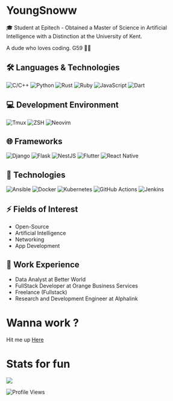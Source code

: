 # YoungSnoww

🎓 Student at Epitech - Obtained a Master of Science in Artificial Intelligence with a Distinction at the University of Kent.

A dude who loves coding. G59 🤍🖤


## 🛠️ Languages & Technologies
<p align="left">
  <img src="https://img.shields.io/badge/-C/C++-00599C?style=flat-square&logo=c" alt="C/C++" />
  <img src="https://img.shields.io/badge/-Python-3776AB?style=flat-square&logo=python" alt="Python" />
  <img src="https://img.shields.io/badge/-Rust-000000?style=flat-square&logo=rust" alt="Rust" />
  <img src="https://img.shields.io/badge/-Ruby-CC342D?style=flat-square&logo=ruby" alt="Ruby" />
  <img src="https://img.shields.io/badge/-JavaScript-F7DF1E?style=flat-square&logo=javascript" alt="JavaScript" />
  <img src="https://img.shields.io/badge/-Dart-0175C2?style=flat-square&logo=dart" alt="Dart" />
</p>

## 💻 Development Environment
<p align="left">
  <img src="https://img.shields.io/badge/-Tmux-1BB91F?style=flat-square&logo=tmux" alt="Tmux" />
  <img src="https://img.shields.io/badge/-ZSH-4EAA25?style=flat-square&logo=gnu-bash" alt="ZSH" />
  <img src="https://img.shields.io/badge/-Neovim-57A143?style=flat-square&logo=neovim" alt="Neovim" />
</p>

## 🌐 Frameworks
<p align="left">
  <img src="https://img.shields.io/badge/-Django-092E20?style=flat-square&logo=django" alt="Django" />
  <img src="https://img.shields.io/badge/-Flask-000000?style=flat-square&logo=flask" alt="Flask" />
  <img src="https://img.shields.io/badge/-NestJS-E0234E?style=flat-square&logo=nestjs" alt="NestJS" />
  <img src="https://img.shields.io/badge/-Flutter-02569B?style=flat-square&logo=flutter" alt="Flutter" />
  <img src="https://img.shields.io/badge/-ReactNative-61DAFB?style=flat-square&logo=react" alt="React Native" />
</p>

## 🧰 Technologies
<p align="left">
  <img src="https://img.shields.io/badge/-Ansible-EE0000?style=flat-square&logo=ansible" alt="Ansible" />
  <img src="https://img.shields.io/badge/-Docker-2496ED?style=flat-square&logo=docker" alt="Docker" />
  <img src="https://img.shields.io/badge/-Kubernetes-326CE5?style=flat-square&logo=kubernetes" alt="Kubernetes" />
  <img src="https://img.shields.io/badge/-GitHub%20Actions-2088FF?style=flat-square&logo=github-actions&logoColor=white" alt="GitHub Actions" />
  <img src="https://img.shields.io/badge/-Jenkins-D24939?style=flat-square&logo=jenkins&logoColor=white" alt="Jenkins" />
</p>

## ⚡ Fields of Interest
- Open-Source
- Artificial Intelligence
- Networking
- App Development

## 💼 Work Experience
- Data Analyst at Better World
- FullStack Developer at Orange Business Services
- Freelance (Fullstack)
- Research and Development Engineer at Alphalink

# Wanna work ?
Hit me up [Here](https://t.me/yungsnoww)

# Stats for fun
![](https://github-readme-streak-stats.herokuapp.com/?user=YoungSnoww&theme=gruvbox&hide_border=false)<br/>

![Profile Views](https://komarev.com/ghpvc/?username=YoungSnoww&color=dc143c)



